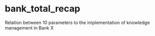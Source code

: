 # bank_total_recap
Relation between 10 parameters to the implementation of knowledge management in Bank X
